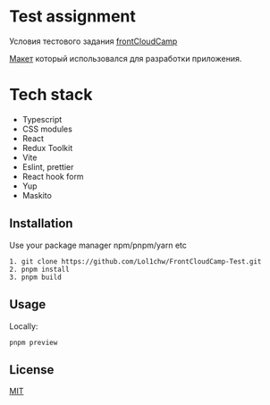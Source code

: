 # Test assignment

Условия тестового задания [frontCloudCamp](https://github.com/FrontCloudCamp/test-assignment)

[Макет](https://www.figma.com/file/rzIp6awR6dGFVrcxcCEwzD/Untitled?type=design&node-id=0-1&t=90NCIZwzg7SIsdMb-0) который использовался для разработки приложения.

# Tech stack

-  Typescript
-  CSS modules
-  React
-  Redux Toolkit
-  Vite
-  Eslint, prettier
-  React hook form
-  Yup
-  Maskito

## Installation

Use your package manager npm/pnpm/yarn etc

```
1. git clone https://github.com/Lol1chw/FrontCloudCamp-Test.git
2. pnpm install
3. pnpm build
```

## Usage

Locally:

```
pnpm preview
```

## License

[MIT](https://choosealicense.com/licenses/mit/)
